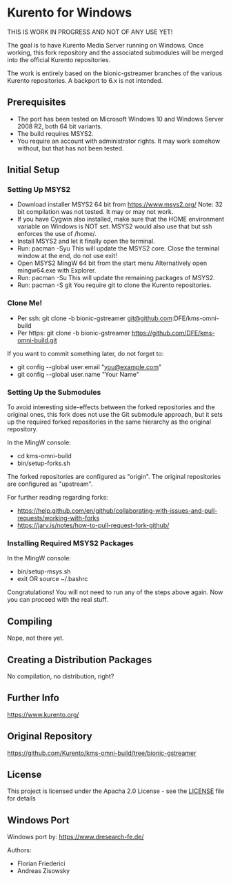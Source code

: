 # Kurento for Windows

THIS IS WORK IN PROGRESS AND NOT OF ANY USE YET!

The goal is to have Kurento Media Server running on Windows.
Once working, this fork repository and the associated submodules
will be merged into the official Kurento repositories.

The work is entirely based on the bionic-gstreamer branches
of the various Kurento repositories. A backport to 6.x is
not intended.

## Prerequisites

* The port has been tested on Microsoft Windows 10 and Windows Server 2008 R2, both 64 bit variants.
* The build requires MSYS2.
* You require an account with administrator rights.
  It may work somehow without, but that has not been tested.

## Initial Setup

### Setting Up MSYS2
* Download installer MSYS2 64 bit from https://www.msys2.org/
  Note: 32 bit compilation was not tested. It may or may not work.
* If you have Cygwin also installed, make sure that the HOME environment variable on Windows
  is NOT set. MSYS2 would also use that but ssh enforces the use of /home/<user>.
* Install MSYS2 and let it finally open the terminal.
* Run: pacman -Syu
  This will update the MSYS2 core. Close the terminal window at the end, do not use exit!
* Open MSYS2 MingW 64 bit from the start menu
  Alternatively open mingw64.exe with Explorer.
* Run: pacman -Su
  This will update the remaining packages of MSYS2.
* Run: pacman -S git
  You require git to clone the Kurento repositories.

### Clone Me!

* Per ssh: git clone -b bionic-gstreamer git@github.com:DFE/kms-omni-build
* Per https: git clone -b bionic-gstreamer https://github.com/DFE/kms-omni-build.git

If you want to commit something later, do not forget to:
* git config --global user.email "you@example.com"
* git config --global user.name "Your Name"

### Setting Up the Submodules

To avoid interesting side-effects between the forked repositories and the
original ones, this fork does not use the Git submodule approach, but
it sets up the required forked repositories in the same hierarchy
as the original repository.

In the MingW console:
* cd kms-omni-build
* bin/setup-forks.sh

The forked repositories are configured as "origin".
The original repositories are configured as "upstream".

For further reading regarding forks:
* https://help.github.com/en/github/collaborating-with-issues-and-pull-requests/working-with-forks
* https://jarv.is/notes/how-to-pull-request-fork-github/

### Installing Required MSYS2 Packages

In the MingW console:
* bin/setup-msys.sh
* exit   OR   source ~/.bashrc

Congratulations! You will not need to run any of the
steps above again. Now you can proceed with the real
stuff.

## Compiling

Nope, not there yet.

## Creating a Distribution Packages

No compilation, no distribution, right?

## Further Info

https://www.kurento.org/

## Original Repository

https://github.com/Kurento/kms-omni-build/tree/bionic-gstreamer

## License

This project is licensed under the Apacha 2.0 License - see the [LICENSE](LICENSE) file for details

## Windows Port

Windows port by: https://www.dresearch-fe.de/

Authors:
* Florian Friederici
* Andreas Zisowsky
